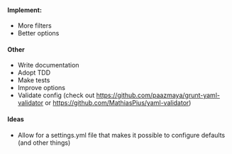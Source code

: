 #### Implement:
- More filters
- Better options
#### Other
- Write documentation
- Adopt TDD
- Make tests
- Improve options
- Validate config (check out https://github.com/paazmaya/grunt-yaml-validator or https://github.com/MathiasPius/yaml-validator)

#### Ideas
- Allow for a settings.yml file that makes it possible to configure defaults (and other things)